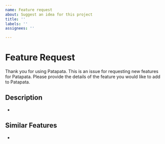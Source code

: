 ```yaml
---
name: Feature request
about: Suggest an idea for this project
title: ''
labels: ''
assignees: ''

---
```


# Feature Request
Thank you for using Patapata. This is an issue for requesting new features for Patapata. Please provide the details of the feature you would like to add to Patapata.

## Description
- 
<!--- 
- Please describe in detail the content of the feature you would like to add to Patapata.
    - If you have images, videos, or sample code that can help visualize the added feature, please include them.
    - Explain why this feature is necessary for Patapata.
--->

## Similar Features
- 
<!--- 
- If you have used alternatives or similar features on platforms like pub.dev, please mention them. --->